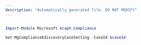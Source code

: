 ```yaml
---
description: "Automatically generated file. DO NOT MODIFY"
---
```


```powershell

Import-Module Microsoft.Graph.Compliance

Get-MgComplianceEdiscoveryCaseSetting -CaseId $caseId

```